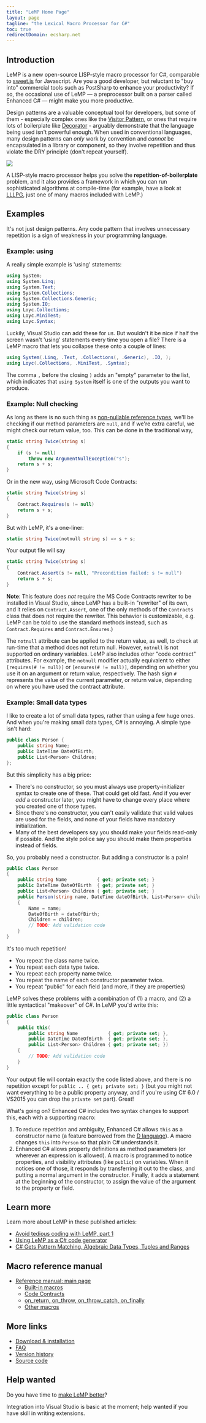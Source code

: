 ```yaml
---
title: "LeMP Home Page"
layout: page
tagline: "the Lexical Macro Processor for C#"
toc: true
redirectDomain: ecsharp.net
---
```

## Introduction ##

LeMP is a new open-source LISP-style macro processor for C#, comparable to [sweet.js](http://sweetjs.org/) for Javascript. Are you a good developer, but reluctant to "buy into" commercial tools such as PostSharp to enhance your productivity? If so, the occasional use of LeMP — a preprocessor built on a parser called Enhanced C# — might make you more productive. 

Design patterns are a valuable conceptual tool for developers, but some of them - especially complex ones like the [Visitor Pattern](https://en.wikipedia.org/wiki/Visitor_pattern), or ones that require lots of boilerplate like [Decorator](https://en.wikipedia.org/wiki/Decorator_pattern) - arguably demonstrate that the language being used isn't powerful enough. When used in conventional languages, many design patterns can _only_ work by convention and _cannot_ be encapsulated in a library or component, so they involve repetition and thus violate the DRY principle (don't repeat yourself).

<div class="sidebox" style="max-width:231px;"><img src="lemp-sidebar.png" style="max-width:100%; max-height:100%;"/></div>

A LISP-style macro processor helps you solve the **repetition-of-boilerplate** problem, and it also provides a framework in which you can run sophisticated algorithms at compile-time (for example, have a look at [LLLPG](http://www.codeproject.com/Articles/664785/A-New-Parser-Generator-for-Csharp), just one of many macros included with LeMP.)

Examples
--------

It's not just design patterns. Any code pattern that involves unnecessary repetition is a sign of weakness in your programming language.

### Example: using ###

A really simple example is 'using' statements:

~~~csharp
using System;
using System.Linq;
using System.Text;
using System.Collections;
using System.Collections.Generic;
using System.IO;
using Loyc.Collections;
using Loyc.MiniTest;
using Loyc.Syntax;
~~~

Luckily, Visual Studio can add these for us. But wouldn't it be nice if half the screen wasn't 'using' statements every time you open a file? There is a LeMP macro that lets you collapse these onto a couple of lines:

~~~csharp
using System(.Linq, .Text, .Collections(, .Generic), .IO, );
using Loyc(.Collections, .MiniTest, .Syntax);
~~~

The comma `,` before the closing `)` adds an "empty" parameter to the list, which indicates that `using System` itself is one of the outputs you want to produce.

### Example: Null checking ###

As long as there is no such thing as [non-](https://gist.github.com/olmobrutall/31d2abafe0b21b017d56)[nullable reference types](http://twistedoakstudios.com/blog/Post330_non-nullable-types-vs-c-fixing-the-billion-dollar-mistake), we'll be checking if our method parameters are `null`, and if we're extra careful, we might check our return value, too. This can be done in the traditional way,

~~~csharp
static string Twice(string s)
{
	if (s != null)
		throw new ArgumentNullException("s");
	return s + s;
}
~~~ 

Or in the new way, using Microsoft Code Contracts:

~~~csharp
static string Twice(string s)
{
	Contract.Requires(s != null)
	return s + s;
}
~~~ 

But with LeMP, it's a one-liner:

~~~csharp
static string Twice(notnull string s) => s + s;
~~~ 

Your output file will say

~~~csharp
static string Twice(string s)
{
	Contract.Assert(s != null, "Precondition failed: s != null")
	return s + s;
}
~~~ 

**Note**: This feature does _not_ require the MS Code Contracts rewriter to be installed in Visual Studio, since LeMP has a built-in "rewriter" of its own, and it relies on `Contract.Assert`, one of the only methods of the `Contracts` class that does not require the rewriter. This behavior is customizable, e.g. LeMP can be told to use the standard methods instead, such as `Contract.Requires` and `Contract.Ènsures`.)

The `notnull` attribute can be applied to the return value, as well, to check at run-time that a method does not return null. However, `notnull` is not supported on ordinary variables. LeMP also includes other "code contract" attributes. For example, the `notnull` modifier actually equivalent to either `[requires(# != null)]` or `[ensures(# != null)]`, depending on whether you use it on an argument or return value, respectively. The hash sign `#` represents the value of the current parameter, or return value, depending on where you have used the contract attribute.

### Example: Small data types ###

I like to create a lot of small data types, rather than using a few huge ones. And when you're making small data types, C# is annoying. A simple type isn't hard:

~~~csharp
public class Person {
	public string Name;
	public DateTime DateOfBirth;
	public List<Person> Children;
};
~~~

But this simplicity has a big price:

- There's no constructor, so you must always use property-initializer syntax to create one of these. That could get old fast. And if you ever _add_ a constructor later, you might have to change every place where you created one of those types.
- Since there's no constructor, you can't easily validate that valid values are used for the fields, and none of your fields have mandatory initialization.
- Many of the best developers say you should make your fields read-only if possible. And the style police say you should make them properties instead of fields.

So, you probably need a constructor. But adding a constructor is a pain!

~~~csharp
public class Person
{
	public string Name           { get; private set; }
	public DateTime DateOfBirth  { get; private set; }
	public List<Person> Children { get; private set; }
	public Person(string name, DateTime dateOfBirth, List<Person> children)
	{ 
		Name = name;
		DateOfBirth = dateOfBirth;
		Children = children;
		// TODO: Add validation code
	}
}
~~~

It's too much repetition!

- You repeat the class name twice.
- You repeat each data type twice.
- You repeat each property name twice.
- You repeat the name of each constructor parameter twice.
- You repeat "public" for each field (and more, if they are properties)

LeMP solves these problems with a combination of (1) a macro, and (2) a little syntactical "makeover" of C#. In LeMP you'd write this:

~~~csharp
public class Person
{
	public this(
		public string Name           { get; private set; },
		public DateTime DateOfBirth  { get; private set; },
		public List<Person> Children { get; private set; })
	{
		// TODO: Add validation code
	}
}
~~~

Your output file will contain exactly the code listed above, and there is no repetition except for `public .. { get; private set; }` (but you might not want everything to be a public property anyway, and if you're using C# 6.0 / VS2015 you can drop the `private set` part). Great! 

What's going on? Enhanced C# includes two syntax changes to support this, each with a supporting macro:

1. To reduce repetition and ambiguity, Enhanced C# allows `this` as a constructor name (a feature borrowed from the [D language](http://dlang.org)). A macro changes `this` into `Person` so that plain C# understands it.
2. Enhanced C# allows property definitions as method parameters (or wherever an expression is allowed). A macro is programmed to notice properties, and visibility attributes (like `public`) on variables. When it notices one of those, it responds by transferring it out to the class, and putting a normal argument in the constructor. Finally, it adds a statement at the beginning of the constructor, to assign the value of the argument to the property or field.

Learn more
----------

Learn more about LeMP in these published articles:

- [Avoid tedious coding with LeMP, part 1](avoid-tedium-with-LeMP.html)
- [Using LeMP as a C# code generator](lemp-code-gen-and-analysis.html)
- [C# Gets Pattern Matching, Algebraic Data Types, Tuples and Ranges](pattern-matching.html)

Macro reference manual
----------------------

- [Reference manual: main page](reference.html)
    - [Built-in macros](ref-builtin-macros.html)
    - [Code Contracts](ref-code-contracts.html)
    - [on_return, on_throw, on_throw_catch, on_finally](ref-on_star.html)
    - [Other macros](ref-other.html)

More links
----------

- [Download & installation](install.html)
- [FAQ](faq.html)
- [Version history](version-history.html)
- [Source code](https://github.com/qwertie/Loyc/tree/master/Main/LeMP)

Help wanted
-----------

Do you have time to [make LeMP better](/help-wanted.html)? 

Integration into Visual Studio is basic at the moment; help wanted if you have skill in writing extensions.
